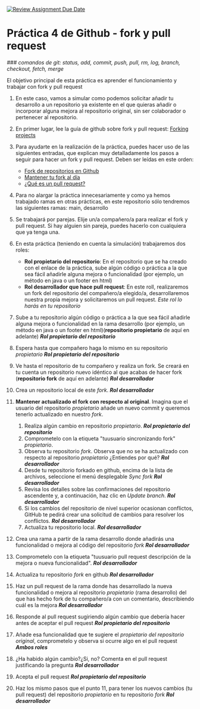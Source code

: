 [![Review Assignment Due Date](https://classroom.github.com/assets/deadline-readme-button-24ddc0f5d75046c5622901739e7c5dd533143b0c8e959d652212380cedb1ea36.svg)](https://classroom.github.com/a/4bfEpgIA)
# Práctica 4 de Github - fork y pull request
*### comandos de git: status, add, commit, push, pull, rm, log, branch, checkout, fetch, merge*

El objetivo principal de esta práctica es aprender el funcionamiento y trabajar con fork y pull request

1. En este caso, vamos a simular como podemos solicitar añadir tu desarrollo a un repositorio ya existente en el que quieras añadir o incorporar alguna mejora al repositorio original, sin ser colaborador o pertenecer al repositorio.
   
2. En primer lugar, lee la guía de github sobre fork y pull request: [Forking projects](https://guides.github.com/activities/forking/)
   
3. Para ayudarte en la realización de la práctica, puedes hacer uso de las siguientes entradas, que explican muy detalladamente los pasos a seguir para hacer un fork y pull request. Deben ser leídas en este orden:
    - [Fork de repositorios en Github](http://aprendegit.com/fork-de-repositorios-para-que-sirve/)
    - [Mantener tu fork al día](http://aprendegit.com/mantener-tu-fork-al-dia/)
    - [¿Qué es un pull request?](http://aprendegit.com/que-es-un-pull-request/)
     
   
4. Para no alargar la práctica innecesariamente y como ya hemos trabajado ramas en otras prácticas, en este repositorio sólo tendremos las siguientes ramas: main, desarrollo
   
5. Se trabajará por parejas. Elije un/a compañero/a para realizar el fork y pull request. Si hay alguien sin pareja, puedes hacerlo con cualquiera que ya tenga una.
   
6. En esta práctica (teniendo en cuenta la simulación) trabajaremos dos roles:
   - **Rol propietario del repositorio**: En el repositorio que se ha creado con el enlace de la práctica, sube algún código o práctica a la que sea fácil añadirle alguna mejora o funcionalidad (por ejemplo, un método en java o un footer en html)
   - **Rol desarrollador que hace pull request**: En este roll, realizaremos un fork del repositorio del compañero/a elegido/a, desarrollaremos nuestra propia mejora y solicitaremos un pull request. *Este rol lo harás en tu repositorio*

7. Sube a tu repositorio algún código o práctica a la que sea fácil añadirle alguna mejora o funcionalidad en la rama desarrollo (por ejemplo, un método en java o un footer en html)(**repositorio propietario** de aquí en adelante)  ***Rol propietario del repositorio***
   
8. Espera hasta que compañero haga lo mismo en su repositorio *propietario* ***Rol propietario del repositorio***
   
9. Ve hasta el repositorio de tu compañero y realiza un fork. Se creará en tu cuenta un repositorio nuevo idéntico al que acabas de hacer fork (**repositorio fork** de aquí en adelante) ***Rol desarrollador***
    
10. Crea un repositorio local de este *fork*. ***Rol desarrollador*** 

11. **Mantener actualizado el fork con respecto al original**. Imagina que el usuario del repositorio *propietario* añade un nuevo commit y queremos tenerlo actualizado en nuestro *fork*.
    
    1. Realiza algún cambio en repositorio *propietario*. ***Rol propietario del repositorio***
    2. Comprometelo con la etiqueta "tuusuario sincronizando fork" *propietario*.
    3. Observa tu repositorio *fork*. Observa que no se ha actualizado con respecto al repositorio *propietario* ¿Entiendes por qué? ***Rol desarrollador***
    4. Desde tu repositorio forkado en github, encima de la lista de archivos, seleccione el menú desplegable _Sync fork_ ***Rol desarrollador***
    5. Revisa los detalles sobre las confirmaciones del repositorio ascendente y, a continuación, haz clic en _Update branch_. ***Rol desarrollador***
    6. Si los cambios del repositorio de nivel superior ocasionan conflictos, GitHub te pedirá crear una solicitud de cambios para resolver los conflictos. ***Rol desarrollador***
    7. Actualiza tu repositorio local. ***Rol desarrollador***

12. Crea una rama a partir de la rama desarrollo donde añadirás una funcionalidad o mejora al código del repositorio *fork* ***Rol desarrollador***
    
13. Comprometelo con la etiqueta "tuusuario pull request descripción de la mejora o nueva funcionalidad". ***Rol desarrollador***

14. Actualiza tu repositorio *fork* en github ***Rol desarrollador***
15. Haz un pull request de la rama donde has desarrollado la nueva funcionalidad o mejora al repositorio *propietario* (rama desarrollo) del que has hecho fork de tu compañero/a con un comentario, describiendo cuál es la mejora ***Rol desarrollador***
    
16. Responde al pull request sugiriendo algún cambio que debería hacer antes de aceptar el pull request ***Rol propietario del repositorio***
    
17. Añade esa funcionalidad que te sugiere el *propietario del repositorio original*, comprometelo y observa si ocurre algo en el pull request ***Ambos roles***
    
18. ¿Ha habido algún cambio?¿Si, no? Comenta en el pull request justificando la pregunta ***Rol desarrollador***
    
19. Acepta el pull request ***Rol propietario del repositorio***
    
20. Haz los mismo pasos que el punto 11, para tener los nuevos cambios (tu pull request) del repositorio *propietario* en tu repositorio *fork* ***Rol desarrollador***